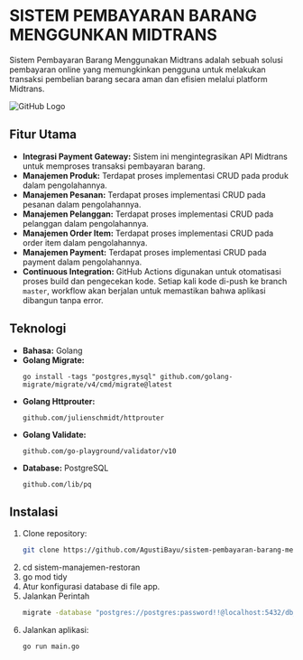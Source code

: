 # SISTEM PEMBAYARAN BARANG MENGGUNKAN MIDTRANS
Sistem Pembayaran Barang Menggunakan Midtrans adalah sebuah solusi pembayaran online yang memungkinkan pengguna untuk melakukan transaksi pembelian barang secara aman dan efisien melalui platform Midtrans. 

![GitHub Logo](https://cdn.prod.website-files.com/6100d0111a4ed76bc1b9fd54/62217e885f52b860da9f00cc_Apa%20Itu%20Golang%3F%20Apa%20Saja%20Fungsi%20Dan%20Keunggulannya%20-%20Binar%20Academy.jpeg)

## Fitur Utama
- **Integrasi Payment Gateway:** Sistem ini mengintegrasikan API Midtrans untuk memproses transaksi pembayaran barang.   
- **Manajemen Produk:** Terdapat proses implementasi CRUD pada produk dalam pengolahannya.
- **Manajemen Pesanan:** Terdapat proses implementasi CRUD pada pesanan dalam pengolahannya.
- **Manajemen Pelanggan:** Terdapat proses implementasi CRUD pada pelanggan dalam pengolahannya.
- **Manajemen Order Item:** Terdapat proses implementasi CRUD pada order item dalam pengolahannya.
- **Manajemen Payment:** Terdapat proses implementasi CRUD pada payment dalam pengolahannya.
- **Continuous Integration:** GitHub Actions digunakan untuk otomatisasi proses build dan pengecekan kode. Setiap kali kode di-push ke branch `master`, workflow akan berjalan untuk memastikan bahwa aplikasi dibangun tanpa error.

## Teknologi
- **Bahasa:** Golang
- **Golang Migrate:**
    ```bach
    go install -tags "postgres,mysql" github.com/golang-migrate/migrate/v4/cmd/migrate@latest
- **Golang Httprouter:**
    ```bach
    github.com/julienschmidt/httprouter
- **Golang Validate:**
    ```bach
    github.com/go-playground/validator/v10
- **Database:** PostgreSQL
    ```bach
    github.com/lib/pq
## Instalasi
1. Clone repository:
   ```bash
   git clone https://github.com/AgustiBayu/sistem-pembayaran-barang-menggunkan-mitrans.git
   
2. cd sistem-manajemen-restoran
3. go mod tidy
4. Atur konfigurasi database di file app.
5. Jalankan Perintah
   ```bash
   migrate -database "postgres://postgres:password!!@localhost:5432/db_name?sslmode=disable" -path migrations up
6. Jalankan aplikasi:
    ```bash
    go run main.go
